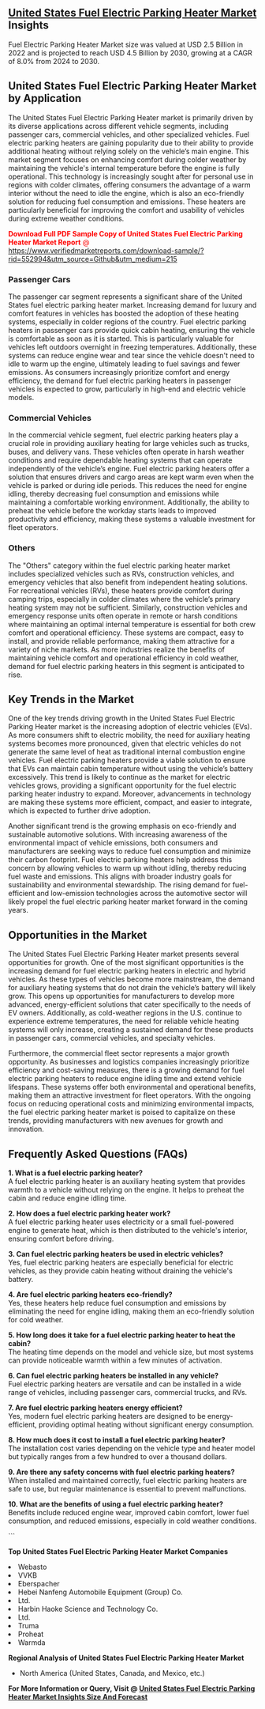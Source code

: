 <h2><a href="https://www.verifiedmarketreports.com/download-sample/?rid=552994&amp;utm_source=Github&amp;utm_medium=215" target="_blank">United States Fuel Electric Parking Heater Market</a> Insights</h2><p>Fuel Electric Parking Heater Market size was valued at USD 2.5 Billion in 2022 and is projected to reach USD 4.5 Billion by 2030, growing at a CAGR of 8.0% from 2024 to 2030.</p><p> <h2>United States Fuel Electric Parking Heater Market by Application</h2> <p>The United States Fuel Electric Parking Heater market is primarily driven by its diverse applications across different vehicle segments, including passenger cars, commercial vehicles, and other specialized vehicles. Fuel electric parking heaters are gaining popularity due to their ability to provide additional heating without relying solely on the vehicle’s main engine. This market segment focuses on enhancing comfort during colder weather by maintaining the vehicle's internal temperature before the engine is fully operational. This technology is increasingly sought after for personal use in regions with colder climates, offering consumers the advantage of a warm interior without the need to idle the engine, which is also an eco-friendly solution for reducing fuel consumption and emissions. These heaters are particularly beneficial for improving the comfort and usability of vehicles during extreme weather conditions. <p><span class=""><span style="color: #ff0000;"><strong>Download Full PDF Sample Copy of United States Fuel Electric Parking Heater Market Report</strong> @ </span><a href="https://www.verifiedmarketreports.com/download-sample/?rid=552994&amp;utm_source=Github&amp;utm_medium=215" target="_blank">https://www.verifiedmarketreports.com/download-sample/?rid=552994&amp;utm_source=Github&amp;utm_medium=215</a></span></p> <h3>Passenger Cars</h3> <p>The passenger car segment represents a significant share of the United States fuel electric parking heater market. Increasing demand for luxury and comfort features in vehicles has boosted the adoption of these heating systems, especially in colder regions of the country. Fuel electric parking heaters in passenger cars provide quick cabin heating, ensuring the vehicle is comfortable as soon as it is started. This is particularly valuable for vehicles left outdoors overnight in freezing temperatures. Additionally, these systems can reduce engine wear and tear since the vehicle doesn't need to idle to warm up the engine, ultimately leading to fuel savings and fewer emissions. As consumers increasingly prioritize comfort and energy efficiency, the demand for fuel electric parking heaters in passenger vehicles is expected to grow, particularly in high-end and electric vehicle models. <h3>Commercial Vehicles</h3> <p>In the commercial vehicle segment, fuel electric parking heaters play a crucial role in providing auxiliary heating for large vehicles such as trucks, buses, and delivery vans. These vehicles often operate in harsh weather conditions and require dependable heating systems that can operate independently of the vehicle’s engine. Fuel electric parking heaters offer a solution that ensures drivers and cargo areas are kept warm even when the vehicle is parked or during idle periods. This reduces the need for engine idling, thereby decreasing fuel consumption and emissions while maintaining a comfortable working environment. Additionally, the ability to preheat the vehicle before the workday starts leads to improved productivity and efficiency, making these systems a valuable investment for fleet operators. <h3>Others</h3> <p>The "Others" category within the fuel electric parking heater market includes specialized vehicles such as RVs, construction vehicles, and emergency vehicles that also benefit from independent heating solutions. For recreational vehicles (RVs), these heaters provide comfort during camping trips, especially in colder climates where the vehicle’s primary heating system may not be sufficient. Similarly, construction vehicles and emergency response units often operate in remote or harsh conditions where maintaining an optimal internal temperature is essential for both crew comfort and operational efficiency. These systems are compact, easy to install, and provide reliable performance, making them attractive for a variety of niche markets. As more industries realize the benefits of maintaining vehicle comfort and operational efficiency in cold weather, demand for fuel electric parking heaters in this segment is anticipated to rise. <h2>Key Trends in the Market</h2> <p>One of the key trends driving growth in the United States Fuel Electric Parking Heater market is the increasing adoption of electric vehicles (EVs). As more consumers shift to electric mobility, the need for auxiliary heating systems becomes more pronounced, given that electric vehicles do not generate the same level of heat as traditional internal combustion engine vehicles. Fuel electric parking heaters provide a viable solution to ensure that EVs can maintain cabin temperature without using the vehicle’s battery excessively. This trend is likely to continue as the market for electric vehicles grows, providing a significant opportunity for the fuel electric parking heater industry to expand. Moreover, advancements in technology are making these systems more efficient, compact, and easier to integrate, which is expected to further drive adoption. <p>Another significant trend is the growing emphasis on eco-friendly and sustainable automotive solutions. With increasing awareness of the environmental impact of vehicle emissions, both consumers and manufacturers are seeking ways to reduce fuel consumption and minimize their carbon footprint. Fuel electric parking heaters help address this concern by allowing vehicles to warm up without idling, thereby reducing fuel waste and emissions. This aligns with broader industry goals for sustainability and environmental stewardship. The rising demand for fuel-efficient and low-emission technologies across the automotive sector will likely propel the fuel electric parking heater market forward in the coming years.</p> <h2>Opportunities in the Market</h2> <p>The United States Fuel Electric Parking Heater market presents several opportunities for growth. One of the most significant opportunities is the increasing demand for fuel electric parking heaters in electric and hybrid vehicles. As these types of vehicles become more mainstream, the demand for auxiliary heating systems that do not drain the vehicle’s battery will likely grow. This opens up opportunities for manufacturers to develop more advanced, energy-efficient solutions that cater specifically to the needs of EV owners. Additionally, as cold-weather regions in the U.S. continue to experience extreme temperatures, the need for reliable vehicle heating systems will only increase, creating a sustained demand for these products in passenger cars, commercial vehicles, and specialty vehicles. <p>Furthermore, the commercial fleet sector represents a major growth opportunity. As businesses and logistics companies increasingly prioritize efficiency and cost-saving measures, there is a growing demand for fuel electric parking heaters to reduce engine idling time and extend vehicle lifespans. These systems offer both environmental and operational benefits, making them an attractive investment for fleet operators. With the ongoing focus on reducing operational costs and minimizing environmental impacts, the fuel electric parking heater market is poised to capitalize on these trends, providing manufacturers with new avenues for growth and innovation.</p> <h2>Frequently Asked Questions (FAQs)</h2> <p><strong>1. What is a fuel electric parking heater?</strong><br> A fuel electric parking heater is an auxiliary heating system that provides warmth to a vehicle without relying on the engine. It helps to preheat the cabin and reduce engine idling time.</p> <p><strong>2. How does a fuel electric parking heater work?</strong><br> A fuel electric parking heater uses electricity or a small fuel-powered engine to generate heat, which is then distributed to the vehicle's interior, ensuring comfort before driving.</p> <p><strong>3. Can fuel electric parking heaters be used in electric vehicles?</strong><br> Yes, fuel electric parking heaters are especially beneficial for electric vehicles, as they provide cabin heating without draining the vehicle's battery.</p> <p><strong>4. Are fuel electric parking heaters eco-friendly?</strong><br> Yes, these heaters help reduce fuel consumption and emissions by eliminating the need for engine idling, making them an eco-friendly solution for cold weather.</p> <p><strong>5. How long does it take for a fuel electric parking heater to heat the cabin?</strong><br> The heating time depends on the model and vehicle size, but most systems can provide noticeable warmth within a few minutes of activation.</p> <p><strong>6. Can fuel electric parking heaters be installed in any vehicle?</strong><br> Fuel electric parking heaters are versatile and can be installed in a wide range of vehicles, including passenger cars, commercial trucks, and RVs.</p> <p><strong>7. Are fuel electric parking heaters energy efficient?</strong><br> Yes, modern fuel electric parking heaters are designed to be energy-efficient, providing optimal heating without significant energy consumption.</p> <p><strong>8. How much does it cost to install a fuel electric parking heater?</strong><br> The installation cost varies depending on the vehicle type and heater model but typically ranges from a few hundred to over a thousand dollars.</p> <p><strong>9. Are there any safety concerns with fuel electric parking heaters?</strong><br> When installed and maintained correctly, fuel electric parking heaters are safe to use, but regular maintenance is essential to prevent malfunctions.</p> <p><strong>10. What are the benefits of using a fuel electric parking heater?</strong><br> Benefits include reduced engine wear, improved cabin comfort, lower fuel consumption, and reduced emissions, especially in cold weather conditions.</p> ```</p><p><strong>Top United States Fuel Electric Parking Heater Market Companies</strong></p><div data-test-id=""><p><li>Webasto</li><li> VVKB</li><li> Eberspacher</li><li> Hebei Nanfeng Automobile Equipment (Group) Co.</li><li> Ltd.</li><li> Harbin Haoke Science and Technology Co.</li><li> Ltd.</li><li> Truma</li><li> Proheat</li><li> Warmda</li></p><div><strong>Regional Analysis of&nbsp;United States Fuel Electric Parking Heater Market</strong></div><ul><li dir="ltr"><p dir="ltr">North America&nbsp;(United States, Canada, and Mexico, etc.)</p></li></ul><p><strong>For More Information or Query, Visit @&nbsp;</strong><strong><a href="https://www.verifiedmarketreports.com/product/fuel-electric-parking-heater-market/?utm_source=Github&amp;utm_medium=215" target="_blank">United States Fuel Electric Parking Heater Market Insights Size And Forecast</a></strong></p></div>
